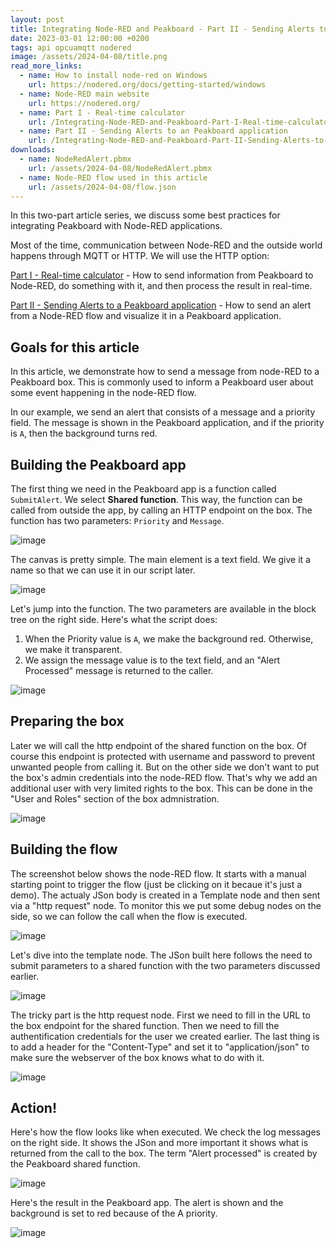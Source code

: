 ```yaml
---
layout: post
title: Integrating Node-RED and Peakboard - Part II - Sending Alerts to an Peakboard application
date: 2023-03-01 12:00:00 +0200
tags: api opcuamqtt nodered
image: /assets/2024-04-08/title.png
read_more_links:
  - name: How to install node-red on Windows
    url: https://nodered.org/docs/getting-started/windows
  - name: Node-RED main website
    url: https://nodered.org/
  - name: Part I - Real-time calculator
    url: /Integrating-Node-RED-and-Peakboard-Part-I-Real-time-calculator.html
  - name: Part II - Sending Alerts to an Peakboard application
    url: /Integrating-Node-RED-and-Peakboard-Part-II-Sending-Alerts-to-an-Peakboard-application.html
downloads:
  - name: NodeRedAlert.pbmx
    url: /assets/2024-04-08/NodeRedAlert.pbmx
  - name: Node-RED flow used in this article
    url: /assets/2024-04-08/flow.json
---
```

In this two-part article series, we discuss some best practices for integrating Peakboard with Node-RED applications.

Most of the time, communication between Node-RED and the outside world happens through MQTT or HTTP. We will use the HTTP option:

[Part I - Real-time calculator](/Integrating-Node-RED-and-Peakboard-Part-I-Real-time-calculator.html) -
How to send information from Peakboard to Node-RED, do something with it, and then process the result in real-time.

[Part II - Sending Alerts to a Peakboard application](/Integrating-Node-RED-and-Peakboard-Part-II-Sending-Alerts-to-an-Peakboard-application.html) -
How to send an alert from a Node-RED flow and visualize it in a Peakboard application.

## Goals for this article

In this article, we demonstrate how to send a message from node-RED to a Peakboard box. This is commonly used to inform a Peakboard user about some event happening in the node-RED flow.

In our example, we send an alert that consists of a message and a priority field. The message is shown in the Peakboard application, and if the priority is `A`, then the background turns red.

## Building the Peakboard app

The first thing we need in the Peakboard app is a function called `SubmitAlert`. We select **Shared function**. This way, the function can be called from outside the app, by calling an HTTP endpoint on the box. The function has two parameters: `Priority` and `Message`.

![image](/assets/2024-04-08/010.png)

The canvas is pretty simple. The main element is a text field. We give it a name so that we can use it in our script later.

![image](/assets/2024-04-08/020.png)

Let's jump into the function. The two parameters are available in the block tree on the right side. Here's what the script does:
1. When the Priority value is `A`, we make the background red. Otherwise, we make it transparent.
2. We assign the message value is to the text field, and an "Alert Processed" message is returned to the caller.

![image](/assets/2024-04-08/030.png)

## Preparing the box

Later we will call the http endpoint of the shared function on the box. Of course this endpoint is protected with username and password to prevent unwanted people from calling it. But on the other side we don't want to put the box's admin credentials into the node-RED flow. That's why we add an additional user with very limited rights to the box. This can be done in the "User and Roles" section of the box admnistration.

![image](/assets/2024-04-08/035.png)

## Building the flow

The screenshot below shows the node-RED flow. It starts with a manual starting point to trigger the flow (just be clicking on it becaue it's just a demo). The actualy JSon body is created in a Template node and then sent via a "http request" node. To monitor this we put some debug nodes on the side, so we can follow the call when the flow is executed.

![image](/assets/2024-04-08/040.png)

Let's dive into the template node. The JSon built here follows the need to submit parameters to a shared function with the two parameters discussed earlier.

![image](/assets/2024-04-08/050.png)

The tricky part is the http request node. First we need to fill in the URL to the box endpoint for the shared function. Then we need to fill the authentification credentials for the user we created earlier. The last thing is to add a header for the "Content-Type" and set it to "application/json" to make sure the webserver of the box knows what to do with it.

![image](/assets/2024-04-08/060.png)

## Action!

Here's how the flow looks like when executed. We check the log messages on the right side. It shows the JSon and more important it shows what is returned from the call to the box. The term "Alert processed" is created by the Peakboard shared function.

![image](/assets/2024-04-08/070.png)

Here's the result in the Peakboard app. The alert is shown and the background is set to red because of the A priority.

![image](/assets/2024-04-08/050.png)
